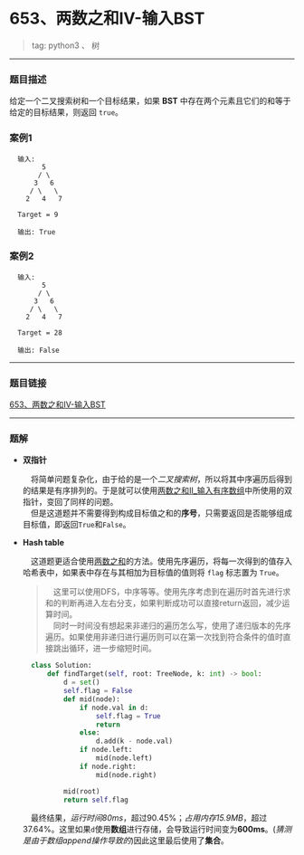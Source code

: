 # 653、两数之和IV-输入BST
> tag: python3 、 树

***
### 题目描述
给定一个二叉搜索树和一个目标结果，如果 **BST** 中存在两个元素且它们的和等于给定的目标结果，则返回 `true`。

### 案例1
```
  输入:
        5
       / \
      3   6
     / \   \
    2   4   7

  Target = 9

  输出: True
```

### 案例2
```
  输入:
        5
       / \
      3   6
     / \   \
    2   4   7

  Target = 28

  输出: False
```

***
### 题目链接
[653、两数之和IV-输入BST](https://leetcode-cn.com/problems/two-sum-iv-input-is-a-bst/)
***
### 题解
  * **双指针**  

    &emsp;将简单问题复杂化，由于给的是一个*二叉搜索树*，所以将其中序遍历后得到的结果是有序排列的。于是就可以使用[两数之和Ⅱ_输入有序数组](../167-Two_SumII_Input_array_is_sorted-两数之和Ⅱ_输入有序数组)中所使用的双指针，变回了同样的问题。  
    &emsp;但是这道题并不需要得到构成目标值之和的**序号**，只需要返回是否能够组成目标值，即返回`True`和`False`。

  * **Hash table**

    &emsp;这道题更适合使用[两数之和](../1-Two_Sum-两数之和)的方法。使用先序遍历，将每一次得到的值存入哈希表中，如果表中存在与其相加为目标值的值则将 `flag` 标志置为 `True`。
    > &emsp;这里可以使用DFS，中序等等。使用先序考虑到在遍历时首先进行求和的判断再进入左右分支，如果判断成功可以直接return返回，减少运算时间。  
      &emsp;同时一时间没有想起来非递归的遍历怎么写，使用了递归版本的先序遍历。如果使用非递归进行遍历则可以在第一次找到符合条件的值时直接跳出循环，进一步缩短时间。

    ```python
      class Solution:
          def findTarget(self, root: TreeNode, k: int) -> bool:
              d = set()
              self.flag = False
              def mid(node):
                  if node.val in d:
                      self.flag = True
                      return
                  else:
                      d.add(k - node.val)
                  if node.left:
                      mid(node.left)
                  if node.right:
                      mid(node.right)

              mid(root)
              return self.flag
    ```

    &emsp;最终结果，*运行时间80ms*，超过90.45%；*占用内存15.9MB*，超过37.64%。这里如果`d`使用**数组**进行存储，会导致运行时间变为**600ms**。(*猜测是由于数组append操作导致的*)因此这里最后使用了**集合**。
